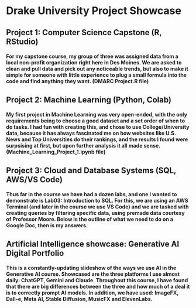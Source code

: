 # Drake University Project Showcase

## Project 1: Computer Science Capstone (R, RStudio)
#### For my capstone course, my group of three was assigned data from a local non-profit organization right here in Des Moines. We are asked to clean and pull data and pick out any noticeable trends, but also to make it simple for someone with little experience to plug a small formula into the code and find anything they want. (DMARC Project.R file)


## Project 2: Machine Learning (Python, Colab)
#### My first project in Machine Learning was very open-ended, with the only requirements being to choose a good dataset and a set order of when to do tasks. I had fun with creating this, and chose to use College/University data, because it has always fascinated me on how websites like U.S. News and Top Universities do their rankings, and the results I found were surpsising at first, but upon further analysis it all made sense.  (Machine_Learning_Project_1.ipynb file)


## Project 3: Cloud and Database Systems (SQL, AWS/VS Code)
#### Thus far in the course we have had a dozen labs, and one I wanted to demonstrate is Lab03: Introduction to SQL. For this, we are using an AWS Terminal (and later in the course we use VS Code) and we are tasked with creating queries by filtering specific data, using premade data courtesy of Professor Moore. Below is the outline of what we need to do on a Google Doc, then is my answers. 


## Artificial Intelligence showcase: Generative AI Digital Portfolio 
#### This is a constantly-updating slideshow of the ways we use AI in the Generative AI course. Showcased are the three platforms I use almost daily: ChatGPT, Gemini and Claude. Throughout this course, I have found that there are big differences between the three and how much of a deal it is to correctly prompt AI models. In addition, we have used: ImageFX, Dall-e, Meta AI, Stable Diffusion, MusicFX and ElevenLabs.

